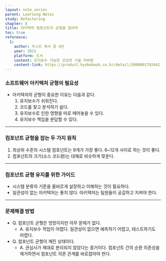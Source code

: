 ```yaml
---
layout: note_series
parent: Learning Notes
study: Refactoring
chapter: 8
title: 아키텍처 컴포넌트의 균형을 잡아라
toc: true
reference:
  1: 
    author: 주스트 뷔서 등 4인
    year: 2021
    platform: 도서
    content: 유지보수 가능한 코딩의 기술 자바편
    content-link: https://product.kyobobook.co.kr/detail/S000001792442
---
```


### 소프트웨어 아키텍처 균형의 필요성

- 아키텍처의 균형이 중요한 이유는 다음과 같다.
  1. 유지보수가 쉬워진다.
  2. 코드를 찾고 분석하기 쉽다.
  3. 유지보수로 인한 영향을 따로 떼어놓을 수 있다.
  4. 유지보수 책임을 분담할 수 있다.

---

### 컴포넌트 균형을 잡는 두 가지 원칙

1. 최상위 수준의 시스템 컴포넌트는 9개가 가장 좋다. 6~12개 사이로 하는 것이 좋다.
2. 컴포넌트의 크기(소스 코드량)는 대체로 비슷하게 맞춘다.

---

### 컴포넌트 균형 유지를 위한 가이드

- 시스템 분류의 기준을 올바르게 설정하고 이해하는 것이 필요하다.
- 일관성이 없는 아키텍처는 좋지 않다. 아키텍처는 팀원들이 공감하고 지켜야 한다.

---

### 문제해결 방법

- Q. 컴포넌트 균형은 엉망이지만 아무 문제가 없다.
  - A. 유지보수 작업이 어렵다. 일관성이 없으면 예측하기 어렵고, 테스트하기도 어렵다.
- Q. 컴포넌트 균형이 깨진 상태이다.
  - A. 관심사가 제대로 분리되지 않았다는 증거이다. 컴포넌트 간의 순환 의존성을 제거하면서 컴포넌트 의존 관계를 바로잡아야 한다.